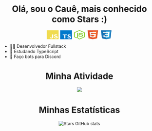 <h1 align="center">Olá, sou o Cauê, mais conhecido como Stars :)</h1>

<p align="center">
  <img align="center" alt="Js" height="30" width="40" src="https://raw.githubusercontent.com/devicons/devicon/master/icons/javascript/javascript-plain.svg">
  <img align="center" alt="Ts" height="30" width="40" src="https://raw.githubusercontent.com/devicons/devicon/master/icons/typescript/typescript-plain.svg">
  <img align="center" alt="Node.js" height="30" width="40" src="https://raw.githubusercontent.com/devicons/devicon/master/icons/nodejs/nodejs-original.svg">
  <img align="center" alt="HTML" height="30" width="40" src="https://raw.githubusercontent.com/devicons/devicon/master/icons/html5/html5-original.svg">
  <img align="center" alt="CSS" height="30" width="40" src="https://raw.githubusercontent.com/devicons/devicon/master/icons/css3/css3-original.svg">
</p>

* 👨‍💻 Desenvolvedor Fullstack
* 🌱 Estudando TypeScript
* 🤖 Faço bots para Discord 

<h1 align="center">Minha Atividade</h1>

<div align="center">
  <a href="https://discord.com/users/1068374487550152754">
    <img src="https://lanyard.cnrad.dev/api/1068374487550152754">
  </a>
</div>

<h1 align="center">Minhas Estatísticas</h1>

<p align="center">
  <img src="https://github-readme-stats.vercel.app/api?username=stars02&show_icons=true&theme=dark&count_private=true" alt="Stars GitHub stats">
</p>
